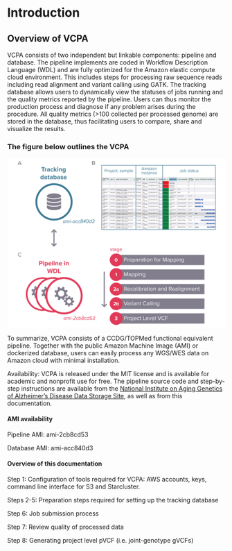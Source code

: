 # Introduction

##  Overview of VCPA

VCPA consists of two independent but linkable components: pipeline and database. The pipeline implements are coded in Workflow Description Language \(WDL\) and are fully optimized for the Amazon elastic compute cloud environment. This includes steps for processing raw sequence reads including read alignment and variant calling using GATK. The tracking database allows users to dynamically view the statuses of jobs running and the quality metrics reported by the pipeline. Users can thus monitor the production process and diagnose if any problem arises during the procedure. All quality metrics \(&gt;100 collected per processed genome\) are stored in the database, thus facilitating users to compare, share and visualize the results.

### The figure below outlines the VCPA 

![Figure 1: A\) VCPA architecture; B\) Dynamic view of job status; C\) Pipeline overview.](.gitbook/assets/vcpa-figure1-updated.png)

To summarize, VCPA consists of a CCDG/TOPMed functional equivalent pipeline. Together with the public Amazon Machine Image \(AMI\) or dockerized database, users can easily process any WGS/WES data on Amazon cloud with minimal installation.

Availability: VCPA is released under the MIT license and is available for academic and nonprofit use for free. The pipeline source code and step-by-step instructions are available from the [National Institute on Aging Genetics of Alzheimer’s Disease Data Storage Site](http://www.niagads.org/VCPA), as well as from this documentation.

#### AMI availability

Pipeline AMI: ami-2cb8cd53

Database AMI: ami-acc840d3

#### Overview of this documentation

Step 1: Configuration of tools required for VCPA: AWS accounts, keys, command line interface for S3 and Starcluster.

Steps 2-5: Preparation steps required for setting up the tracking database

Step 6: Job submission process

Step 7: Review quality of processed data

Step 8: Generating project level pVCF \(i.e. joint-genotype gVCFs\)



